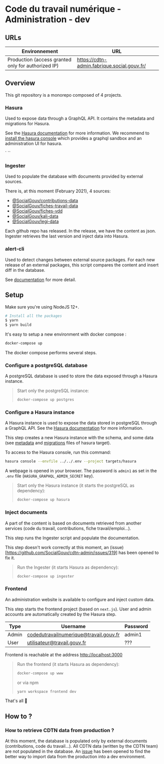 # Code du travail numérique - Administration - dev

## URLs

| Environnement                                              | URL                                                         |
|------------------------------------------------------------|-------------------------------------------------------------|
|    Production (access granted only for authorized IP)      |  <https://cdtn-admin.fabrique.social.gouv.fr/>              |

## Overview

This git repository is a monorepo composed of 4 projects.

### Hasura

Used to expose data through a GraphQL API.
It contains the metadata and migrations for Hasura.

See the [Hasura documentation](https://hasura.io/docs/1.0/graphql/core/index.html) for more information.
We recommend to [install the hasura console](https://hasura.io/docs/1.0/graphql/core/hasura-cli/install-hasura-cli.html) which provides a graphql sandbox and an administration UI for hasura.

` ``
### Ingester

Used to populate the database with documents provided by external sources.

There is, at this moment (February 2021), 4 sources:
 * [@SocialGouv/contributions-data](https://github.com/SocialGouv/contributions-data)
 * [@SocialGouv/fiches-travail-data](https://github.com/SocialGouv/fiches-travail-data)
 * [@SocialGouv/fiches-vdd](https://github.com/SocialGouv/fiches-vdd)
 * [@SocialGouv/kali-data](https://github.com/SocialGouv/kali-data)
 * [@SocialGouv/legi-data](https://github.com/SocialGouv/legi-data)

Each github repo has released. In the release, we have the content as json. 
Ingester retrieves the last version and inject data into Hasura.

### alert-cli

Used to detect changes between external source packages.
For each new release of an external packages, this script compares the content and insert diff in the database.

See [documentation](targets/alert-cli/README.md) for more detail.

## Setup

Make sure you're using NodeJS 12+.

```sh
# Install all the packages
$ yarn
$ yarn build
```

It's easy to setup a new environment with docker compose :

```sh
docker-compose up
```

The docker compose performs several steps.

### Configure a postgreSQL database

A postgreSQL database is used to store the data exposed through a Hasura instance.

> Start only the postgreSQL instance:
> ```sh
> docker-compose up postgres
> ```

### Configure a Hasura instance

A Hasura instance is used to expose the data stored in postgreSQL through a GraphQL API. 
See the [Hasura documentation](https://hasura.io/docs/1.0/graphql/core/index.html) for more information.

This step creates a new Hasura instance with the schema, 
and some data (see [metadata](targets/hasura/metadata) and [migrations](targets/hasura/migrations) files of hasura target).

To access to the Hasura console, run this command:

```sh
hasura console --envfile ../../.env --project targets/hasura
```

A webpage is opened in your browser. The password is `admin1` as set in the `.env` file (`HASURA_GRAPHQL_ADMIN_SECRET` key).

> Start only the Hasura instance (it starts the postgreSQL as dependency):
> ```sh
> docker-compose up hasura
> ```

### Inject documents

A part of the content is based on documents retrieved from another services (code du travail, contributions, fiche travail/emploi...).

This step runs the Ingester script and populate the documentation.

This step doesn't work correctly at this moment, an (issue)[https://github.com/SocialGouv/cdtn-admin/issues/319] has been opened to fix it.

> Run the Ingester (it starts Hasura as dependency):
> ```sh
> docker-compose up ingester
> ```

### Frontend

An administration website is available to configure and inject custom data.

This step starts the frontend project (based on `next.js`). 
User and admin accounts are automatically created by the Hasura step.

| Type         | Username                                | Password |
|--------------|-----------------------------------------|----------|
|    Admin     |  codedutravailnumerique@travail.gouv.fr | admin1   | 
|    User      |  utilisateur@travail.gouv.fr            | ???      |

Frontend is reachable at the address <http://localhost:3000>

> Run the frontend (it starts Hasura as dependency):
> ```sh
> docker-compose up www
> ```
> or via npm
> ```sh
> yarn workspace frontend dev
> ```

That's all 🎉

## How to ?

### How to retrieve CDTN data from production ?

At this moment, the database is populated only by external documents (contributions, code du travail...). 
All CDTN data (written by the CDTN team) are not populated in the database.
An [issue](https://github.com/SocialGouv/cdtn-admin/issues/320) has been opened to find the better way to import data from the production into a dev environment.
